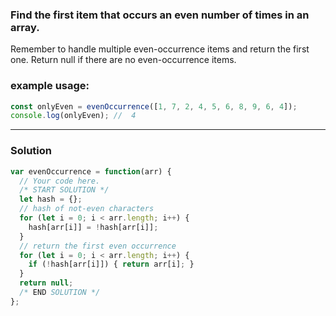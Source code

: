 ### Find the first item that occurs an even number of times in an array.
Remember to handle multiple even-occurrence items and return the first one.
Return null if there are no even-occurrence items.

### example usage:
```js
const onlyEven = evenOccurrence([1, 7, 2, 4, 5, 6, 8, 9, 6, 4]);
console.log(onlyEven); //  4
```

- - -

### Solution
```js
var evenOccurrence = function(arr) {
  // Your code here.
  /* START SOLUTION */
  let hash = {};
  // hash of not-even characters
  for (let i = 0; i < arr.length; i++) {
    hash[arr[i]] = !hash[arr[i]];
  }
  // return the first even occurrence
  for (let i = 0; i < arr.length; i++) {
    if (!hash[arr[i]]) { return arr[i]; }
  }
  return null;
  /* END SOLUTION */
};
```
